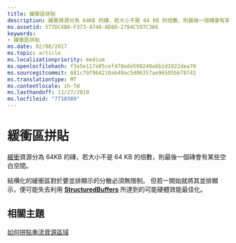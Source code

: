 ```yaml
---
title: 緩衝區拼貼
description: 緩衝資源分為 64KB 的磚，若大小不是 64 KB 的倍數，則最後一個磚會有某些空白空間。
ms.assetid: 577DC6B0-F373-4748-AD80-2784C597C366
keywords:
- 緩衝區拼貼
ms.date: 02/08/2017
ms.topic: article
ms.localizationpriority: medium
ms.openlocfilehash: f3e5e117e05cef478ede508240a6b1d1022dea70
ms.sourcegitcommit: 681c70f964210ab49ac5d06357ae96505bb78741
ms.translationtype: MT
ms.contentlocale: zh-TW
ms.lasthandoff: 11/27/2018
ms.locfileid: "7710369"
---
```

# <a name="buffer-tiling"></a>緩衝區拼貼


[緩衝](introduction-to-buffers.md)資源分為 64KB 的磚，若大小不是 64 KB 的倍數，則最後一個磚會有某些空白空間。

結構化的緩衝區對於要並排顯示的分散必須無限制。 但若一開始就將其並排顯示，便可能失去利用 [**StructuredBuffers**](https://msdn.microsoft.com/library/windows/desktop/ff471514) 所達到的可能硬體效能最佳化。

## <a name="span-idrelated-topicsspanrelated-topics"></a><span id="related-topics"></span>相關主題


[如何拼貼串流資源區域](how-a-streaming-resource-s-area-is-tiled.md)

 

 




